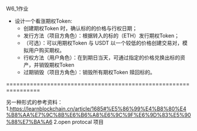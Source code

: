 W6_1作业
* 设计一个看涨期权Token:
   * 创建期权Token 时，确认标的的价格与行权日期；
   * 发行方法（项目方角色）：根据转入的标的（ETH）发行期权Token；
   * （可选）：可以用期权Token 与 USDT 以一个较低的价格创建交易对，模拟用户购买期权。
   * 行权方法（用户角色）：在到期日当天，可通过指定的价格兑换出标的资产，并销毁期权Token
   * 过期销毁（项目方角色）：销毁所有期权Token 赎回标的。

================================================================


另一种形式的参考资料：
1.https://learnblockchain.cn/article/1685#%E5%86%99%E4%B8%80%E4%B8%AA%E7%9C%8B%E6%B6%A8%E6%9C%9F%E6%9D%83%E5%90%88%E7%BA%A6
2.open protocal 项目